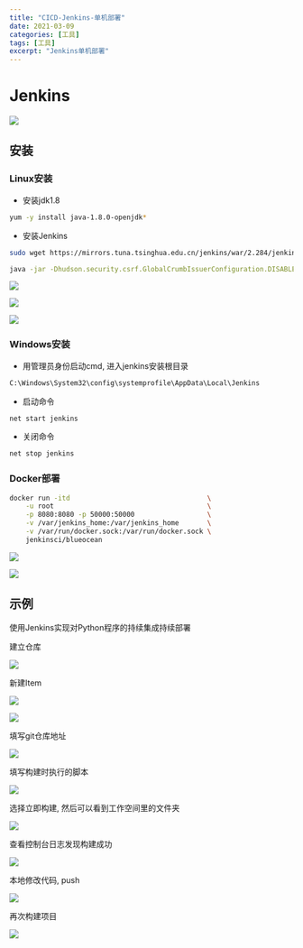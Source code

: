 ```yaml
---
title: "CICD-Jenkins-单机部署"
date: 2021-03-09
categories: [工具]
tags: [工具]
excerpt: "Jenkins单机部署"
---
```


# Jenkins

![](https://raw.githubusercontent.com/dmjcb/SelfImgur/main/20210308111903.png)

## 安装

### Linux安装

- 安装jdk1.8

```sh
yum -y install java-1.8.0-openjdk* 
```

- 安装Jenkins

```sh
sudo wget https://mirrors.tuna.tsinghua.edu.cn/jenkins/war/2.284/jenkins.war
```

```sh
java -jar -Dhudson.security.csrf.GlobalCrumbIssuerConfiguration.DISABLE_CSRF_PROTECTION=true  jenkins.war --httpPort=8080
```

![](https://raw.githubusercontent.com/dmjcb/SelfImgur/main/20210309093313.png)

![](https://raw.githubusercontent.com/dmjcb/SelfImgur/main/20210309093347.png)

![](https://raw.githubusercontent.com/dmjcb/SelfImgur/main/20210309094244.png)

### Windows安装

- 用管理员身份启动cmd, 进入jenkins安装根目录

```sh
C:\Windows\System32\config\systemprofile\AppData\Local\Jenkins
```

- 启动命令
  
```sh
net start jenkins
```

- 关闭命令

```sh
net stop jenkins
```

### Docker部署

```sh
docker run -itd                                  \
    -u root                                      \
    -p 8080:8080 -p 50000:50000                  \
    -v /var/jenkins_home:/var/jenkins_home       \
    -v /var/run/docker.sock:/var/run/docker.sock \
    jenkinsci/blueocean
```

![](https://raw.githubusercontent.com/dmjcb/SelfImgur/main/20210308113221.png)

![](https://raw.githubusercontent.com/dmjcb/SelfImgur/main/20210308113523.png)

## 示例

使用Jenkins实现对Python程序的持续集成持续部署

建立仓库

![](https://raw.githubusercontent.com/dmjcb/SelfImgur/main/20210309105037.png)

新建Item

![](https://raw.githubusercontent.com/dmjcb/SelfImgur/main/20210309105123.png)

![](https://raw.githubusercontent.com/dmjcb/SelfImgur/main/20210309105307.png)

填写git仓库地址

![](https://raw.githubusercontent.com/dmjcb/SelfImgur/main/20210309105406.png)

填写构建时执行的脚本

![](https://raw.githubusercontent.com/dmjcb/SelfImgur/main/20210309105442.png)

选择立即构建, 然后可以看到工作空间里的文件夹

![](https://raw.githubusercontent.com/dmjcb/SelfImgur/main/20210309105553.png)

查看控制台日志发现构建成功

![](https://raw.githubusercontent.com/dmjcb/SelfImgur/main/20210309105711.png)

本地修改代码, push

![](https://raw.githubusercontent.com/dmjcb/SelfImgur/main/20210309111504.png)

再次构建项目

![](https://raw.githubusercontent.com/dmjcb/SelfImgur/main/20210309111613.png)
